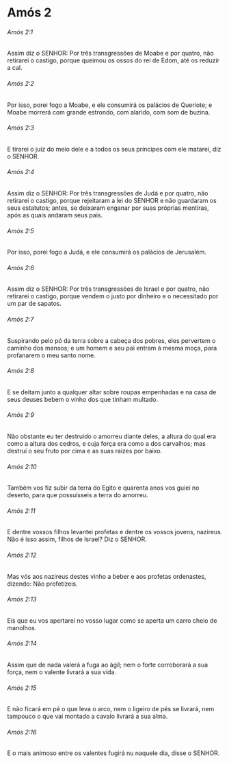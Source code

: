 # Amós 2

###### Amós 2:1

Assim diz o SENHOR: Por três transgressões de Moabe e por quatro, não retirarei o castigo, porque queimou os ossos do rei de Edom, até os reduzir a cal.

###### Amós 2:2

Por isso, porei fogo a Moabe, e ele consumirá os palácios de Queriote; e Moabe morrerá com grande estrondo, com alarido, com som de buzina.

###### Amós 2:3

E tirarei o juiz do meio dele e a todos os seus príncipes com ele matarei, diz o SENHOR.

###### Amós 2:4

Assim diz o SENHOR: Por três transgressões de Judá e por quatro, não retirarei o castigo, porque rejeitaram a lei do SENHOR e não guardaram os seus estatutos; antes, se deixaram enganar por suas próprias mentiras, após as quais andaram seus pais.

###### Amós 2:5

Por isso, porei fogo a Judá, e ele consumirá os palácios de Jerusalém.

###### Amós 2:6

Assim diz o SENHOR: Por três transgressões de Israel e por quatro, não retirarei o castigo, porque vendem o justo por dinheiro e o necessitado por um par de sapatos.

###### Amós 2:7

Suspirando pelo pó da terra sobre a cabeça dos pobres, eles pervertem o caminho dos mansos; e um homem e seu pai entram à mesma moça, para profanarem o meu santo nome.

###### Amós 2:8

E se deitam junto a qualquer altar sobre roupas empenhadas e na casa de seus deuses bebem o vinho dos que tinham multado.

###### Amós 2:9

Não obstante eu ter destruído o amorreu diante deles, a altura do qual era como a altura dos cedros, e cuja força era como a dos carvalhos; mas destruí o seu fruto por cima e as suas raízes por baixo.

###### Amós 2:10

Também vos fiz subir da terra do Egito e quarenta anos vos guiei no deserto, para que possuísseis a terra do amorreu.

###### Amós 2:11

E dentre vossos filhos levantei profetas e dentre os vossos jovens, nazireus. Não é isso assim, filhos de Israel? Diz o SENHOR.

###### Amós 2:12

Mas vós aos nazireus destes vinho a beber e aos profetas ordenastes, dizendo: Não profetizeis.

###### Amós 2:13

Eis que eu vos apertarei no vosso lugar como se aperta um carro cheio de manolhos.

###### Amós 2:14

Assim que de nada valerá a fuga ao ágil; nem o forte corroborará a sua força, nem o valente livrará a sua vida.

###### Amós 2:15

E não ficará em pé o que leva o arco, nem o ligeiro de pés se livrará, nem tampouco o que vai montado a cavalo livrará a sua alma.

###### Amós 2:16

E o mais animoso entre os valentes fugirá nu naquele dia, disse o SENHOR.

